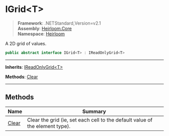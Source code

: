 # IGrid\<T>

> **Framework**: .NETStandard,Version=v2.1  
> **Assembly**: [Heirloom.Core][0]  
> **Namespace**: [Heirloom][0]  

A 2D grid of values.

```cs
public abstract interface IGrid<T> : IReadOnlyGrid<T>
```

--------------------------------------------------------------------------------

**Inherits**: [IReadOnlyGrid\<T>][1]

**Methods**: [Clear][2]

--------------------------------------------------------------------------------

## Methods

| Name       | Summary                                                                      |
|------------|------------------------------------------------------------------------------|
| [Clear][2] | Clear the grid (ie, set each cell to the default value of the element type). |

[0]: ../Heirloom.Core.md
[1]: Heirloom.IReadOnlyGrid[T].md
[2]: Heirloom.IGrid[T].Clear.md
